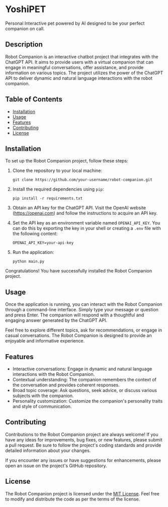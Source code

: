 # YoshiPET
Personal Interactive pet powered by AI designed to be your perfect companion on call.

## Description

Robot Companion is an interactive chatbot project that integrates with the ChatGPT API. It aims to provide users with a virtual companion that can engage in meaningful conversations, offer assistance, and provide information on various topics. The project utilizes the power of the ChatGPT API to deliver dynamic and natural language interactions with the robot companion.

## Table of Contents

- [Installation](#installation)
- [Usage](#usage)
- [Features](#features)
- [Contributing](#contributing)
- [License](#license)

## Installation

To set up the Robot Companion project, follow these steps:

1. Clone the repository to your local machine:

   ```
   git clone https://github.com/your-username/robot-companion.git
   ```

2. Install the required dependencies using `pip`:

   ```
   pip install -r requirements.txt
   ```

3. Obtain an API key for the ChatGPT API. Visit the OpenAI website (https://openai.com) and follow the instructions to acquire an API key.

4. Set the API key as an environment variable named `OPENAI_API_KEY`. You can do this by exporting the key in your shell or creating a `.env` file with the following content:

   ```
   OPENAI_API_KEY=your-api-key
   ```

5. Run the application:

   ```
   python main.py
   ```

Congratulations! You have successfully installed the Robot Companion project.

## Usage

Once the application is running, you can interact with the Robot Companion through a command-line interface. Simply type your message or question and press Enter. The companion will respond with a thoughtful and engaging answer generated by the ChatGPT API.

Feel free to explore different topics, ask for recommendations, or engage in casual conversations. The Robot Companion is designed to provide an enjoyable and informative experience.

## Features

- Interactive conversations: Engage in dynamic and natural language interactions with the Robot Companion.
- Contextual understanding: The companion remembers the context of the conversation and provides coherent responses.
- Broad topic coverage: Ask questions, seek advice, or discuss various subjects with the companion.
- Personality customization: Customize the companion's personality traits and style of communication.

## Contributing

Contributions to the Robot Companion project are always welcome! If you have any ideas for improvements, bug fixes, or new features, please submit a pull request. Be sure to follow the project's coding standards and provide detailed information about your changes.

If you encounter any issues or have suggestions for enhancements, please open an issue on the project's GitHub repository.

## License

The Robot Companion project is licensed under the [MIT License](LICENSE). Feel free to modify and distribute the code as per the terms of the license.

